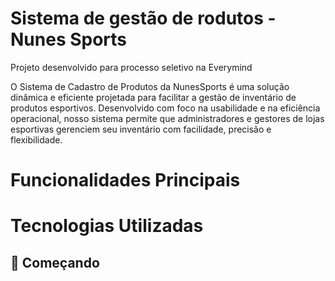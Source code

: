 # Sistema de gestão de rodutos - Nunes Sports
Projeto desenvolvido para processo seletivo na   Everymind


O Sistema de Cadastro de Produtos da NunesSports é uma solução dinâmica e eficiente projetada para facilitar a gestão de inventário de produtos esportivos. Desenvolvido com foco na usabilidade e na eficiência operacional, nosso sistema permite que administradores e gestores de lojas esportivas gerenciem seu inventário com facilidade, precisão e flexibilidade.

# Funcionalidades Principais

# Tecnologias Utilizadas

## 🚀 Começando
